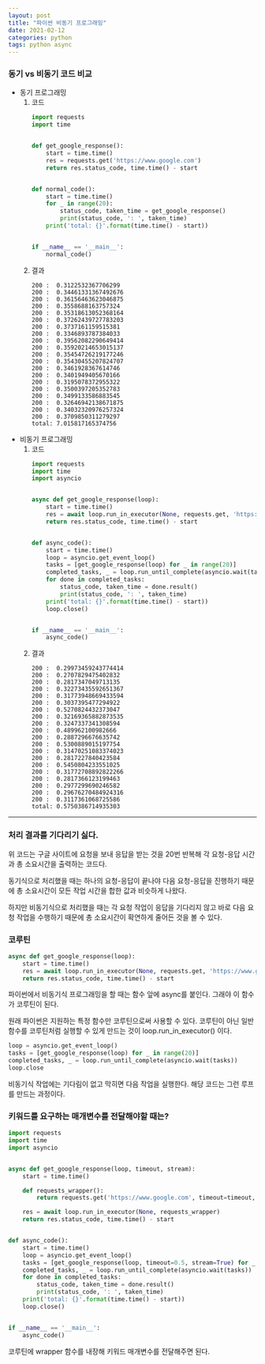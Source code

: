 ```yaml
---
layout: post
title: "파이썬 비동기 프로그래밍"
date: 2021-02-12
categories: python
tags: python async
---
```


### 동기 vs 비동기 코드 비교
- 동기 프로그래밍
    1. 코드
        ```python
        import requests
        import time


        def get_google_response():
            start = time.time()
            res = requests.get('https://www.google.com')
            return res.status_code, time.time() - start


        def normal_code():
            start = time.time()
            for _ in range(20):
                status_code, taken_time = get_google_response()
                print(status_code, ': ', taken_time)
            print('total: {}'.format(time.time() - start))


        if __name__ == '__main__':
            normal_code()
        ```
    1. 결과  
        ```text
        200 :  0.3122532367706299
        200 :  0.34461331367492676
        200 :  0.36156463623046875
        200 :  0.3558688163757324
        200 :  0.35318613052368164
        200 :  0.37262439727783203
        200 :  0.3737161159515381
        200 :  0.3346893787384033
        200 :  0.39562082290649414
        200 :  0.35920214653015137
        200 :  0.35454726219177246
        200 :  0.35430455207824707
        200 :  0.3461928367614746
        200 :  0.3401949405670166
        200 :  0.3195078372955322
        200 :  0.3500397205352783
        200 :  0.3499133586883545
        200 :  0.32646942138671875
        200 :  0.34032320976257324
        200 :  0.3709850311279297
        total: 7.015817165374756
        ```
- 비동기 프로그래밍
    1. 코드
        ```python
        import requests
        import time
        import asyncio


        async def get_google_response(loop):
            start = time.time()
            res = await loop.run_in_executor(None, requests.get, 'https://www.google.com')
            return res.status_code, time.time() - start


        def async_code():
            start = time.time()
            loop = asyncio.get_event_loop()
            tasks = [get_google_response(loop) for _ in range(20)]
            completed_tasks, _ = loop.run_until_complete(asyncio.wait(tasks))
            for done in completed_tasks:
                status_code, taken_time = done.result()
                print(status_code, ': ', taken_time)
            print('total: {}'.format(time.time() - start))
            loop.close()


        if __name__ == '__main__':
            async_code()
        ```
    1. 결과
        ```text
        200 :  0.29973459243774414
        200 :  0.2707829475402832
        200 :  0.2817347049713135
        200 :  0.32273435592651367
        200 :  0.31773948669433594
        200 :  0.3037395477294922
        200 :  0.5270824432373047
        200 :  0.32169365882873535
        200 :  0.3247337341308594
        200 :  0.489962100982666
        200 :  0.2887296676635742
        200 :  0.5300889015197754
        200 :  0.31470251083374023
        200 :  0.2817227840423584
        200 :  0.5450804233551025
        200 :  0.31772708892822266
        200 :  0.2817366123199463
        200 :  0.2977299690246582
        200 :  0.29676270484924316
        200 :  0.3117361068725586
        total: 0.5750386714935303
        ```
---

### 처리 결과를 기다리기 싫다.  
위 코드는 구글 사이트에 요청을 보내 응답을 받는 것을 20번 반복해 각 요청-응답 시간과 총 소요시간을 출력하는 코드다. 

동기식으로 처리했을 때는 하나의 요청-응답이 끝나야 다음 요청-응답을 진행하기 때문에 총 소요시간이 모든 작업 시간을 합한 값과 비슷하게 나왔다.

하지만 비동기식으로 처리했을 때는 각 요청 작업이 응답을 기다리지 않고 바로 다음 요청 작업을 수행하기 때문에 총 소요시간이 확연하게 줄어든 것을 볼 수 있다.

### 코루틴
```python
async def get_google_response(loop):
    start = time.time()
    res = await loop.run_in_executor(None, requests.get, 'https://www.google.com')
    return res.status_code, time.time() - start
```
파이썬에서 비동기식 프로그래밍을 할 때는 함수 앞에 async를 붙인다. 그래야 이 함수가 코루틴이 된다. 

원래 파이썬은 지원하는 특정 함수만 코루틴으로써 사용할 수 있다. 코루틴이 아닌 일반 함수를 코루틴처럼 실행할 수 있게 만드는 것이 loop.run_in_executor() 이다.

```python
loop = asyncio.get_event_loop()
tasks = [get_google_response(loop) for _ in range(20)]
completed_tasks, _ = loop.run_until_complete(asyncio.wait(tasks))
loop.close
```
비동기식 작업에는 기다림이 없고 막히면 다음 작업을 실행한다. 해당 코드는 그런 루프를 만드는 과정이다.

### 키워드를 요구하는 매개변수를 전달해야할 때는?
```python
import requests
import time
import asyncio


async def get_google_response(loop, timeout, stream):
    start = time.time()

    def requests_wrapper():
        return requests.get('https://www.google.com', timeout=timeout, stream=stream)

    res = await loop.run_in_executor(None, requests_wrapper)
    return res.status_code, time.time() - start


def async_code():
    start = time.time()
    loop = asyncio.get_event_loop()
    tasks = [get_google_response(loop, timeout=0.5, stream=True) for _ in range(20)]
    completed_tasks, _ = loop.run_until_complete(asyncio.wait(tasks))
    for done in completed_tasks:
        status_code, taken_time = done.result()
        print(status_code, ': ', taken_time)
    print('total: {}'.format(time.time() - start))
    loop.close()


if __name__ == '__main__':
    async_code()
```
코루틴에 wrapper 함수를 내장해 키워드 매개변수를 전달해주면 된다.